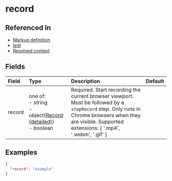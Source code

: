 
# record



## Referenced In

- [Markup definition](/docs/references/schemas/Markup%20definition)
- [test](/docs/references/schemas/test)
- [Resolved context](/docs/references/schemas/Resolved%20context)

## Fields

Field | Type | Description | Default
:-- | :-- | :-- | :--
record | one of:<br/>- string<br/>- object([Record (detailed)](/docs/references/schemas/Record%20(detailed)))<br/>- boolean | Required. Start recording the current browser viewport. Must be followed by a `stopRecord` step. Only runs in Chrome browsers when they are visible. Supported extensions: [ '.mp4', '.webm', '.gif' ] | 

## Examples

```json
{
  "record": "example"
}
```
